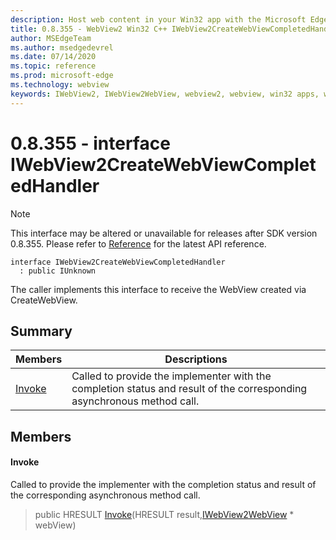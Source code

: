 ```yaml
---
description: Host web content in your Win32 app with the Microsoft Edge WebView2 control
title: 0.8.355 - WebView2 Win32 C++ IWebView2CreateWebViewCompletedHandler
author: MSEdgeTeam
ms.author: msedgedevrel
ms.date: 07/14/2020
ms.topic: reference
ms.prod: microsoft-edge
ms.technology: webview
keywords: IWebView2, IWebView2WebView, webview2, webview, win32 apps, win32, edge
---
```


# 0.8.355 - interface IWebView2CreateWebViewCompletedHandler 

> [!NOTE]
> This interface may be altered or unavailable for releases after SDK version 0.8.355. Please refer to [Reference](../../../webview2-api-reference.md) for the latest API reference.

```
interface IWebView2CreateWebViewCompletedHandler
  : public IUnknown
```

The caller implements this interface to receive the WebView created via CreateWebView.

## Summary

 Members                        | Descriptions
--------------------------------|---------------------------------------------
[Invoke](#invoke) | Called to provide the implementer with the completion status and result of the corresponding asynchronous method call.

## Members

#### Invoke 

Called to provide the implementer with the completion status and result of the corresponding asynchronous method call.

> public HRESULT [Invoke](#invoke)(HRESULT result,[IWebView2WebView](IWebView2WebView.md) * webView)

